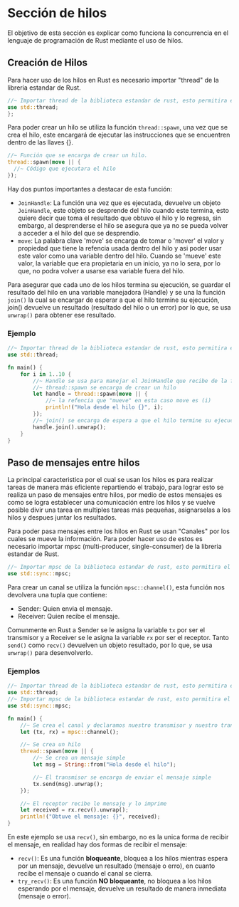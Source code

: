 # Sección de hilos
El objetivo de esta sección es explicar como funciona la concurrencia en el lenguaje de programación de Rust mediante el uso de hilos.

## Creación de Hilos
Para hacer uso de los hilos en Rust es necesario importar "thread" de la libreria estandar de Rust.

```rust
//~ Importar thread de la biblioteca estandar de rust, esto permitira el uso de los hilos.
use std::thread;
};
```

Para poder crear un hilo se utiliza la función `thread::spawn`, una vez que se crea el hilo, este encargará de ejecutar las instrucciones que se encuentren dentro de las llaves {}.
```rust
//~ Función que se encarga de crear un hilo.
thread::spawn(move || {
  //~ Código que ejecutara el hilo
});
```
Hay dos puntos importantes a destacar de esta función:
- `JoinHandle`: La función una vez que es ejecutada, devuelve un objeto `JoinHandle`, este objeto se desprende del hilo cuando este termina, esto quiere decir que toma el resultado que obtuvo el hilo y lo regresa, sin embargo, al desprenderse el hilo se asegura que ya no se pueda volver a acceder a el hilo del que se desprendio.
- `move`: La palabra clave 'move' se encarga de tomar o 'mover' el valor y propiedad que tiene la refencia usada dentro del hilo y asi poder usar este valor como una variable dentro del hilo. Cuando se 'mueve' este valor, la variable que era propietaria en un inicio, ya no lo sera, por lo que, no podra volver a usarse esa variable fuera del hilo. 

Para asegurar que cada uno de los hilos termina su ejecución, se guardar el resultado del hilo en una variable manejadora (Handle) y se una la función `join()` la cual se encargar de esperar a que el hilo termine su ejecución, join() devuelve un resultado (resultado del hilo o un error) por lo que, se usa `unwrap()` para obtener ese resultado.

### Ejemplo
```rust
//~ Importar thread de la biblioteca estandar de rust, esto permitira el uso de los hilos.
use std::thread;

fn main() {
    for i in 1..10 {
        //~ Handle se usa para manejar el JoinHandle que recibe de la función thread::spawn
        //~ thread::spawn se encarga de crear un hilo
        let handle = thread::spawn(move || {
            //~ la refencia que "mueve" en esta caso move es (i)
            println!("Hola desde el hilo {}", i);
        });
        //~ join() se encarga de espera a que el hilo termine su ejecución, unwrap() desenvuelve el resultado que regresa join()
        handle.join().unwrap();
    }
}
```

## Paso de mensajes entre hilos

La principal caracteristica por el cual se usan los hilos es para realizar tareas de manera más eficiente repartiendo el trabajo, para lograr esto se realiza un paso de mensajes entre hilos, por medio de estos mensajes es como se logra establecer una comunicación entre los hilos y se vuelve posible divir una tarea en multiples tareas más pequeñas, asignarselas a los hilos y despues juntar los resultados.

Para poder pasa mensajes entre los hilos en Rust se usan "Canales" por los cuales se mueve la información. Para poder hacer uso de estos es necesario importar mpsc (multi-producer, single-consumer) de la libreria estandar de Rust.
```rust
//~ Importar mpsc de la biblioteca estandar de rust, esto permitira el paso de mensajes entre canales
use std::sync::mpsc;
```

Para crear un canal se utiliza la función `mpsc::channel()`, esta función nos devolvera una tupla que contiene:
- Sender<T>: Quien envia el mensaje.
- Receiver<T>: Quien recibe el mensaje.
  
Comunmente en Rust a Sender se le asigna la variable `tx` por ser el transmisor y a Receiver se le asigna la variable `rx` por ser el receptor. Tanto `send()` como `recv()` devuelven un objeto resultado, por lo que, se usa `unwrap()` para desenvolverlo.
  
### Ejemplos
```rust
//~ Importar thread de la biblioteca estandar de rust, esto permitira el uso de los hilos.
use std::thread;
//~ Importar mpsc de la biblioteca estandar de rust, esto permitira el paso de mensajes entre canales
use std::sync::mpsc;

fn main() {
    //~ Se crea el canal y declaramos nuestro transmisor y nuestro transmisor
    let (tx, rx) = mpsc::channel();

    //~ Se crea un hilo
    thread::spawn(move || {
        //~ Se crea un mensaje simple
        let msg = String::from("Hola desde el hilo");

        //~ El transmisor se encarga de enviar el mensaje simple
        tx.send(msg).unwrap();
    });

    //~ El receptor recibe le mensaje y lo imprime
    let received = rx.recv().unwrap();
    println!("Obtuve el mensaje: {}", received); 
}
```
En este ejemplo se usa `recv()`, sin embargo, no es la unica forma de recibir el mensaje, en realidad hay dos formas de recibir el mensaje:
  - `recv()`: Es una función **bloqueante**, bloquea a los hilos mientras espera por un mensaje, devuelve un resultado (mensaje o erro), en cuanto recibe el mensaje o cuando el canal se cierra.
  - `try_recv()`: Es una función **NO bloqueante**, no bloquea a los hilos esperando por el mensaje, devuelve un resultado de manera inmediata (mensaje o error).


